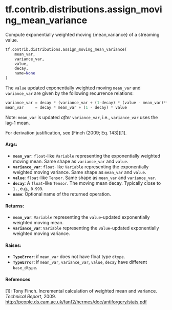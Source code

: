 <div itemscope itemtype="http://developers.google.com/ReferenceObject">
<meta itemprop="name" content="tf.contrib.distributions.assign_moving_mean_variance" />
<meta itemprop="path" content="Stable" />
</div>

# tf.contrib.distributions.assign_moving_mean_variance

Compute exponentially weighted moving {mean,variance} of a streaming value.

``` python
tf.contrib.distributions.assign_moving_mean_variance(
    mean_var,
    variance_var,
    value,
    decay,
    name=None
)
```

<!-- Placeholder for "Used in" -->

The `value` updated exponentially weighted moving `mean_var` and
`variance_var` are given by the following recurrence relations:

```python
variance_var = decay * (variance_var + (1-decay) * (value - mean_var)**2)
mean_var     = decay * mean_var + (1 - decay) * value
```

Note: `mean_var` is updated *after* `variance_var`, i.e., `variance_var` uses
the lag-1 mean.

For derivation justification, see [Finch (2009; Eq. 143)][1].

#### Args:


* <b>`mean_var`</b>: `float`-like `Variable` representing the exponentially weighted
  moving mean. Same shape as `variance_var` and `value`.
* <b>`variance_var`</b>: `float`-like `Variable` representing the
  exponentially weighted moving variance. Same shape as `mean_var` and
  `value`.
* <b>`value`</b>: `float`-like `Tensor`. Same shape as `mean_var` and `variance_var`.
* <b>`decay`</b>: A `float`-like `Tensor`. The moving mean decay. Typically close to
  `1.`, e.g., `0.999`.
* <b>`name`</b>: Optional name of the returned operation.


#### Returns:


* <b>`mean_var`</b>: `Variable` representing the `value`-updated exponentially weighted
  moving mean.
* <b>`variance_var`</b>: `Variable` representing the `value`-updated
  exponentially weighted moving variance.


#### Raises:


* <b>`TypeError`</b>: if `mean_var` does not have float type `dtype`.
* <b>`TypeError`</b>: if `mean_var`, `variance_var`, `value`, `decay` have different
  `base_dtype`.

#### References

[1]: Tony Finch. Incremental calculation of weighted mean and variance.
     _Technical Report_, 2009.
     http://people.ds.cam.ac.uk/fanf2/hermes/doc/antiforgery/stats.pdf